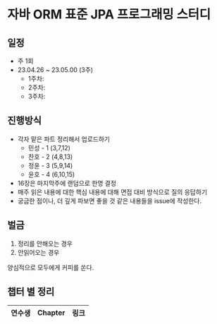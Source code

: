 # 자바 ORM 표준 JPA 프로그래밍 스터디

## 일정
- 주 1회
- 23.04.26 ~ 23.05.00 (3주)
  - 1주차: 
  - 2주차: 
  - 3주차: 

## 진행방식
- 각자 맡은 파트 정리해서 업로드하기
    - 민성 - 1 (3,7,12)
    - 찬호 - 2 (4,8,13)
    - 정윤 - 3 (5,9,14)
    - 윤호 - 4 (6,10,15)
- 16장은 마지막주에 랜덤으로 한명 결정
- 매주 읽은 내용에 대한 핵심 내용에 대해 면접 대비 방식으로 질의 응답하기
- 궁금한 점이나, 더 깊게 파보면 좋을 것 같은 내용들을 issue에 작성한다.

## 벌금
1. 정리를 안해오는 경우
2. 안읽어오는 경우

양심적으로 모두에게 커피를 쏜다.

## 챕터 별 정리

| **연수생** | **Chapter** | **링크** |
|------------|----------|---------|

<!-- 
  멘토링 정리 처럼 폴더에 파일 저장하고 
  챕터 순서대로  
  |연수생|1|링크| 
  추가해주세요.
-->